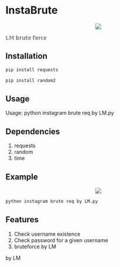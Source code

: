 # InstaBrute
<p align="center"><img src="http://forums.windowscentral.com/attachments/instagram/50396d1385186440t-947316_143336859186012_2088783896_n.png"</img></p>

𝕃𝕄 𝕓𝕣𝕦𝕥𝕖 𝕗𝕠𝕣𝕔𝕖

## Installation

```python
pip install requests
```
```python
pip install random2
```

## Usage

Usage: python instagram brute req by LM.py

## Dependencies

1. requests
2. random
3. time

## Example

<p align="center"><img src="https://cdn.discordapp.com/attachments/810756128295354419/852418648987402280/download.png"</img></p>

```python
python instagram brute req by LM.py
```

## Features

1. Check username existence
2. Check password for a given username
3. bruteforce by LM

by LM
